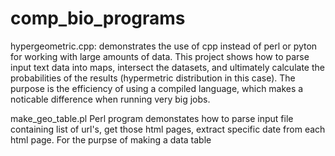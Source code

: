 # comp_bio_programs

hypergeometric.cpp:
demonstrates the use of cpp instead of perl or pyton for working with large amounts of data. This project shows how to parse input text data into maps, intersect the datasets, and ultimately calculate the probabilities of the results (hypermetric distribution in this case). The purpose is the efficiency of using a compiled language, which makes a noticable difference when running very big jobs.

make_geo_table.pl
Perl program demonstates how to parse input file containing list of url's, get those html pages, extract specific date from each html page. For the purpse of making a data table  
